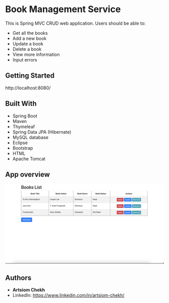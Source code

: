 # Book Management Service

This is Spring MVC CRUD web application.
Users should be able to:

* Get all the books
* Add a new book
* Update a book
* Delete a book
* View more information
* Input errors

## Getting Started

http://localhost:8080/

## Built With

* Spring Boot
* Maven
* Thymeleaf
* Spring Data JPA (Hibernate)
* MySQL database
* Eclipse
* Bootstrap
* HTML
* Apache Tomcat


## App overview

![Image alt](https://github.com/ArtsiomChekh/book-management-service/blob/cc01ec6ae58a38a56acb04206961d42de4162241/image.png)

## Authors

* **Artsiom Chekh** 
* LinkedIn: https://www.linkedin.com/in/artsiom-chekh/
